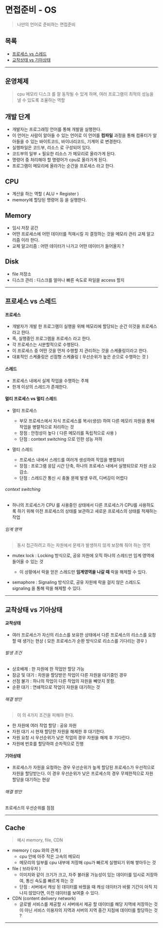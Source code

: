 # 면접준비 - OS
> 나만의 언어로 준비하는 면접준비

## 목록
- [프로세스 vs 스레드](#프로세스-vs-스레드)
- [교착상태 vs 기아상태](#교착상태-vs-기아상태)

---
## 운영체제
> cpu 메모리 디스크 를 잘 동작될 수 있게 하며, 여러 프로그램이 최적의 성능을 낼 수 있도록 조율하는 역할

## 개발 단계
- 개발자는 프로그래밍 언어를 통해 개발을 실행한다.
- 이 언어는 사람이 알아들 수 있는 언어로 이 언어를 **컴파일** 과정을 통해 컴퓨터가 알아들을 수 있는 바이트코드, 바이너리코드, 기계어 로 변경한다.
- 실행파일은 코드부, 리소스 로 구성되어 있다.
- 코드부의 일부 + 필요한 리소스 가 메모리로 올라가게 된다.
- 명령어 중 처리해야 할 명령어가 cpu로 올라가게 된다.
- 프로그램이 메모리에 올라가는 순간을 프로세스 라고 한다.


## CPU
- 계산을 하는 역할 ( ALU + Register )
- memory에 할당된 명령어 등 을 실행한다.


## Memory
- 임시 저장 공간
- 어떤 프로세스에 어떤 데이터를 적재시킬 지 결정하는 것을 메모리 관리 교체 알고리즘 이라 한다.
- 교체 알고리즘 : 어떤 데이터가 나가고 어떤 데이터가 들어올지 ?

## Disk
- file 저장소
- 디스크 관리 : 디스크를 얼마나 빠른 속도로 파일을 access 할지 

---

## 프로세스 vs 스레드
#### 프로세스
- 개발자가 개발 한 프로그램이 실행을 위해 메모리에 할당되는 순간 이것을 프로세스라고 한다.
- 죽, 실행중인 프로그램을 프로세스 라고 한다.
- 각 프로세스는 시분할적으로 수행된다.
- 이 프로세스 중 어떤 것을 먼저 수행할 지 관리하는 것을 스케쥴링이라고 한다.
- 대표적인 스케쥴링은 선점형 스케쥴링 ( 우선순위가 높은 순으로 수행하는 것 )

#### 스레드
- 프로세스 내에서 실제 작업을 수행하는 주체
- 한개 이상의 스레드가 존재한다.

#### 멀티 프로세스 vs 멀티 스레드
- 멀티 프로세스 
    - 부모 프로세스에서 자식 프로세스를 복사(생성) 하여 다른 메모리 자원을 통해 작업을 병렬적으로 처리하는 것
    - 장점 : 안정성이 높다 ( 다른 메모리를 독립적으로 사용 )
    - 단점 : context switching 으로 인한 성능 저하

- 멀티 스레드
    - 프로세스 내에서 스레드를 여러개 생성하여 작업을 병렬처리
    - 장점 : 프로그램 응답 시간 단축, 하나의 프로세스 내에서 실행되므로 자원 소모 감소.
    - 단점 : 스레드간 통신 시 충돌 문제 발생 우려, 디버깅이 어렵다

###### context switching 
- 하나의 프로세스가 CPU 를 사용중인 상태에서 다른 프로세스가 CPU를 사용하도록 하기 위해 이전 프로세스의 상태를 보관하고 새로운 프로세스의 상태를 적재하는 작업

###### 임계 영역
> 동시 접근하려고 하는 자원에서 문제가 발생하지 않게 보장해 줘야 하는 영역  
- mutex lock : Locking 방식으로, 공유 자원에 오직 하나의 스레드만 임계 영역에 들어올 수 있는 것
    - 이 상황에서 락을 얻은 스레드만 **임계영역을 나갈 때** 락을 해제할 수 있다.

- semaphore : Signaling 방식으로, 공유 자원에 락을 걸지 않은 스레드도 signaling 을 통해 락을 해제할 수 있다.


---

## 교착상태 vs 기아상태
#### 교착상태
- 여러 프로세스가 자신의 리소스를 보유한 상태에서 다른 프로세스의 리소스를 요청할 때 생가는 현상 ( 모든 프로세스가 순환 방식으로 리소스를 기다리는 경우 )
###### 발생 조건
- 상호배제 : 한 자원에 한 작업만 할당 가능
- 잠금 및 대기 : 자원을 할당받은 작업이 다른 자원을 대기중인 경우
- 선점 불가 : 하나의 작업이 다른 작업의 자원을 빼앗지 못함.
- 순환 대기 : 연쇄적으로 작업이 자원을 대기하는 것
###### 해결 방안
> 이 의 4가지 조건을 피해야 한다.
- 한 자원에 여러 작업 할당 : 공유 자원
- 자원 대기 시 현재 할당한 자원을 해제한 후 대기한다.
- 자원 요청 시 우선순위가 낮은 작업의 경우 자원을 해제 후 기다린다.
- 자원에 번호를 할당하여 순차적으로 진행

#### 기아상태
- 프로세스가 자원을 요청하는 경우 우선순위가 높게 할당된 프로세스가 우선적으로 자원을 할당받는다. 이 경우 우선순위가 낮은 프로세스의 경우 무제한적으로 자원 할당을 대기하는 현상

###### 해결 방안
프로세스의 우선순위를 점점  

---

## Cache
> 예시 memory, file, CDN
- memory ( cpu 와의 관계 )
    - cpu 안에 아주 작은 고속의 메모리
    - 메모리의 일부를 cpu 내부에 저장해 cpu가 빠르게 실행되기 위해 쌓아두는 것  
- file ( 브라우저 )
    - 이미지와 같이 크기가 크고, 자주 불러올 가능성이 있는 데이터를 임시로 저장하여, 통신 속도를 빠르게 하는 것
    - 단점 : 서버에서 캐싱 된 데이터를 바꿨을 때 캐싱 데이터가 바뀔 기간이 아직 지나지 않았다면, 이전 데이터를 보여줄 수 있다. 
- CDN (content delivery network)
    - 글로벌 서비스를 제공할 시 서버에서 제공 할 데이터를 해당 지역에 저장하는 것이 아닌 서비스 이용자의 지역과 서버의 지역 중간 지점에 데이터를 할당하는 것 ?

---
